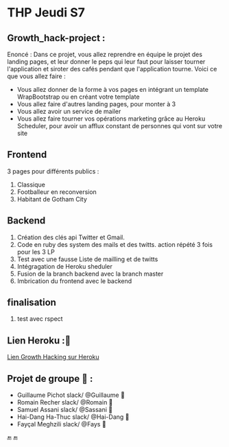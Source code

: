 # THP Jeudi S7
## Growth_hack-project :
Enoncé : Dans ce projet, vous allez reprendre en équipe le projet des landing pages, et leur donner le peps qui leur faut pour laisser tourner l'application et siroter des cafés pendant que l'application tourne. Voici ce que vous allez faire :

* Vous allez donner de la forme à vos pages en intégrant un template WrapBootstrap ou en créant votre template
* Vous allez faire d'autres landing pages, pour monter à 3
* Vous allez avoir un service de mailer
* Vous allez faire tourner vos opérations marketing grâce au Heroku Scheduler, pour avoir un afflux constant de personnes qui vont sur votre site

## Frontend
3 pages pour différents publics :
1. Classique
2. Footballeur en reconversion
3. Habitant de Gotham City

## Backend
1. Création des clés api Twitter et Gmail.
2. Code en ruby des system des mails et des twitts. action répété 3 fois pour les 3 LP
3. Test avec une fausse Liste de mailling et de twitts
4. Intégragation de Heroku sheduler
5. Fusion de la branch backend avec la branch master
6. Imbrication du frontend avec le backend

## finalisation
1. test avec rspect

## Lien Heroku ::tiger:
[Lien Growth Hacking sur Heroku](https://growth-hacking-thp.herokuapp.com/)

## Projet de groupe :tea: :

* Guillaume Pichot   slack/  @Guillaume :tropical_fish:
* Romain Recher     slack/  @Romain :whale2:
* Samuel Assani   slack/  @Sassani :tiger2:
* Hai-Dang Ha-Thuc  slack/  @Hai-Dang :leopard:
* Fayçal Meghzili   slack/  @Fays :dolphin:


:end: :end: